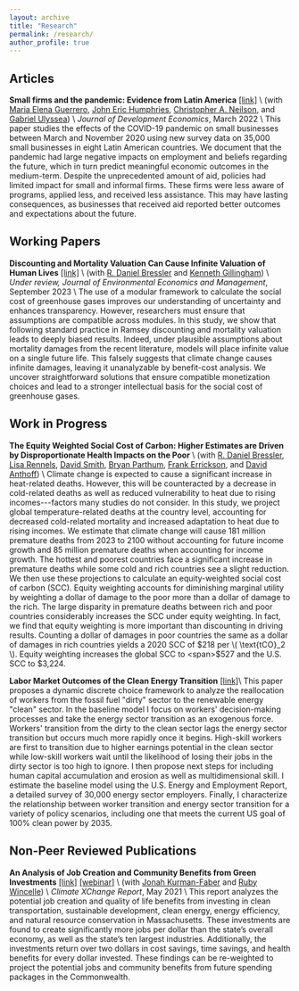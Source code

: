 ```yaml
---
layout: archive
title: "Research"
permalink: /research/
author_profile: true
---
```


## Articles

**Small firms and the pandemic: Evidence from Latin America** [[link]](https://www.sciencedirect.com/science/article/pii/S0304387821001358) \\
(with [Maria Elena Guerrero](https://mariaelenaguer.github.io/), [John Eric Humphries](https://johnerichumphries.com/index.html), [Christopher A. Neilson](https://christopherneilson.github.io/), and [Gabriel Ulyssea](https://sites.google.com/view/gabriel-ulyssea)) \\
*Journal of Development Economics*, March 2022 \\
This paper studies the effects of the COVID-19 pandemic on small businesses between March and November 2020 using new survey data on 35,000 small businesses in eight Latin American countries. We document that the pandemic had large negative impacts on employment and beliefs regarding the future, which in turn predict meaningful economic outcomes in the medium-term. Despite the unprecedented amount of aid, policies had limited impact for small and informal firms. These firms were less aware of programs, applied less, and received less assistance. This may have lasting consequences, as businesses that received aid reported better outcomes and expectations about the future.

## Working Papers
**Discounting and Mortality Valuation Can Cause Infinite Valuation of Human Lives** [[link]](https://papers.ssrn.com/sol3/papers.cfm?abstract_id=4534871) \\
(with [R. Daniel Bressler](https://rdanielbressler.com/) and [Kenneth Gillingham](https://resources.environment.yale.edu/gillingham/)) \\
*Under review, Journal of Environmental Economics and Management*, September 2023 \\
The use of a modular framework to calculate the social cost of greenhouse gases improves our understanding of uncertainty and enhances transparency. However, researchers must ensure that assumptions are compatible across modules. In this study, we show that following standard practice in Ramsey discounting and mortality valuation leads to deeply biased results. Indeed, under plausible assumptions about mortality damages from the recent literature, models will place infinite value on a single future life. This falsely suggests that climate change causes infinite damages, leaving it unanalyzable by benefit-cost analysis. We uncover straightforward solutions that ensure compatible monetization choices and lead to a stronger intellectual basis for the social cost of greenhouse gases.

## Work in Progress
**The Equity Weighted Social Cost of Carbon: Higher Estimates are Driven by Disproportionate Health Impacts on the Poor** \\
(with [R. Daniel Bressler](https://rdanielbressler.com/), [Lisa Rennels](https://www.lisarennels.com/), [David Smith](https://www.linkedin.com/in/davidjsmithee/), [Bryan Parthum](https://www.bryanparthum.com/home), [Frank Errickson](https://frankerrickson.github.io/), and [David Anthoff](https://www.david-anthoff.com/)) \\
Climate change is expected to cause a significant increase in heat-related deaths. However, this will be counteracted by a decrease in cold-related deaths as well as reduced vulnerability to heat due to rising incomes---factors many studies do not consider. In this study, we project global temperature-related deaths at the country level, accounting for decreased cold-related mortality and increased adaptation to heat due to rising incomes. We estimate that climate change will cause 181 million premature deaths from 2023 to 2100 without accounting for future income growth and 85 million premature deaths when accounting for income growth. The hottest and poorest countries face a significant increase in premature deaths while some cold and rich countries see a slight reduction. We then use these projections to calculate an equity-weighted social cost of carbon (SCC). Equity weighting accounts for diminishing marginal utility by weighting a dollar of damage to the poor more than a dollar of damage to the rich. The large disparity in premature deaths between rich and poor countries considerably increases the SCC under equity weighting. In fact, we find that equity weighting is more important than discounting in driving results. Counting a dollar of damages in poor countries the same as a dollar of damages in rich countries yields a 2020 SCC of <span>$218 per \( \text{tCO}_2 \). Equity weighting increases the global SCC to <span>$527 and the U.S. SCC to <span>$3,224.

**Labor Market Outcomes of the Clean Energy Transition**  [[link]](https://naomishimberg.github.io/files/Labor_Energy_Transition.pdf)\\
This paper proposes a dynamic discrete choice framework to analyze the reallocation of workers from the fossil fuel "dirty" sector to the renewable energy "clean" sector. In the baseline model I focus on workers' decision-making processes and take the energy sector transition as an exogenous force. Workers' transition from the dirty to the clean sector lags the energy sector transition but occurs much more rapidly once it begins. High-skill workers are first to transition due to higher earnings potential in the clean sector while low-skill workers wait until the likelihood of losing their jobs in the dirty sector is too high to ignore. I then propose next steps for including human capital accumulation and erosion as well as multidimensional skill. I estimate the baseline model using the U.S. Energy and Employment Report, a detailed survey of 30,000 energy sector employers. Finally, I characterize the relationship between worker transition and energy sector transition for a variety of policy scenarios, including one that meets the current US goal of 100% clean power by 2035.

## Non-Peer Reviewed Publications
**An Analysis of Job Creation and Community Benefits from Green Investments** [[link]](https://climate-xchange.org/2021/05/24/new-climate-xchange-report-investing-in-a-better-massachusetts/) [[webinar]](https://vimeo.com/554842317) \\
(with [Jonah Kurman-Faber](https://www.linkedin.com/in/jonahkf/) and [Ruby Wincelle](https://www.linkedin.com/in/rubywincele/)) \\
*Climate XChange Report*, May 2021 \\
This report analyzes the potential job creation and quality of life benefits from investing in clean transportation, sustainable development, clean energy, energy efficiency, and natural resource conservation in Massachusetts. These investments are found to create significantly more jobs per dollar than the state’s overall economy, as well as the state’s ten largest industries. Additionally, the investments return over two dollars in cost savings, time savings, and health benefits for every dollar invested. These findings can be re-weighted to project the potential jobs and community benefits from future spending packages in the Commonwealth.
